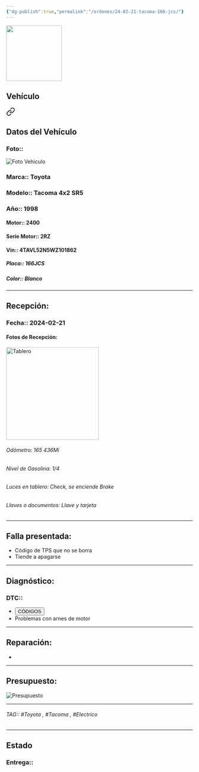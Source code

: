 ```yaml
---
{"dg-publish":true,"permalink":"/ordenes/24-02-21-tacoma-166-jcs/"}
---
```


<img src="https://lh3.googleusercontent.com/d/137fl3TIZ0-PU8b-Pt0bsjclwHub_u78G" width="150">

## Vehículo

<div class="transclusion internal-embed is-loaded"><a class="markdown-embed-link" href="/vehiculos/toyota/tacoma-166-jcs/#datos-del-vehiculo" aria-label="Open link"><svg xmlns="http://www.w3.org/2000/svg" width="24" height="24" viewBox="0 0 24 24" fill="none" stroke="currentColor" stroke-width="2" stroke-linecap="round" stroke-linejoin="round" class="svg-icon lucide-link"><path d="M10 13a5 5 0 0 0 7.54.54l3-3a5 5 0 0 0-7.07-7.07l-1.72 1.71"></path><path d="M14 11a5 5 0 0 0-7.54-.54l-3 3a5 5 0 0 0 7.07 7.07l1.71-1.71"></path></svg></a><div class="markdown-embed">



## Datos del Vehículo 
### Foto:: 
<img src="https://lh3.googleusercontent.com/d/15Bfvt7DwTzucj7v6gX3gkKcHK1d6CQli" Alt="Foto Vehiculo">

### Marca:: Toyota
### Modelo:: Tacoma 4x2 SR5
### Año:: 1998
#### Motor:: 2400
#### Serie Motor:: 2RZ
#### Vin:: 4TAVL52N5WZ101862
##### Placa:: 166JCS
##### Color:: Blanco
---


</div></div>


## Recepción:
### Fecha:: 2024-02-21
#### Fotos de Recepción: 
<img src="https://lh3.googleusercontent.com/d/15ECGw_ZkHMAJZ9JFhvAOQCRqLTSp69VP" width="250" Alt="Tablero">

###### Odómetro: 165 436Mi
###### Nivel de Gasolina: 1/4
###### Luces en tablero: Check, se enciende Brake
###### Llaves o documentos: Llave y tarjeta 

---

## Falla presentada:
- Código de TPS que no se borra 
- Tiende a apagarse 


---

## Diagnóstico:
### DTC:: 

- <a href="http"><button class="btn success">CÓDIGOS</button></a>
- Problemas con arnes de motor 

---
## Reparación:
- 

---

## Presupuesto:

<img src="https://lh3.googleusercontent.com/d/" Alt="Presupuesto">

---

###### TAG:: #Toyota , #Tacoma , #Electrico 

---

## Estado

### Entrega:: 


